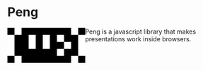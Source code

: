 # Peng
<img src="assets/peng-logo.svg" alt="logo" align="left">
Peng is a javascript library that makes presentations work inside browsers.
